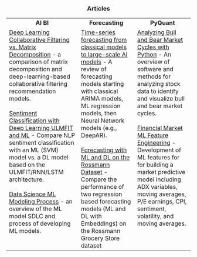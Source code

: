 
<span style="display:block; color:blue; margin-top:-90px;"> </span>
[about me](about.md)

<br/>


### <center>Articles</center>

<div align="center">
    <table border="0" width=100%>
     <tr>
        <td><b><center>AI BI</center></b></td>
        <td><b><center>Forecasting</center></b></td>
        <td><b><center>PyQuant</b></center></td>
     </tr>
     <tr>
       <td valign="top"> <!--** AI BI**  -->
      <a href="posts/AIBI Analytics/20191108-CollaborativeFiltering.md">Deep Learning Collaborative Filtering  vs. Matrix Decomposition</a>  - a comparison of matrix decomposition and deep-learning-based collaborative filtering recommendation models.<br><br>
       <a href="posts/AIBI Analytics/2019-5-3-NLPSentimentMLDL.md">Sentiment Classification with Deep Learning ULMFIT and ML</a>  - Compare NLP sentiment classification with an ML (SVM) model vs. a DL model based on the ULMFIT/RNN/LSTM architecture.<br><br>
       <a href="posts/AIBI Analytics/20201019DataScienceModelingProcess.md">Data Science ML Modeling Process</a>  - an overview of the ML model SDLC and process of developing ML models.<br>
       </td>
       <td valign="top"> <!--** Forecasting**  -->
       <a href="posts/AIBI Analytics/20210116forecastingPast_to_Present.md">Time-series forecasting from classical models to large-scale AI models</a>  - A review of forecasting models starting with classical ARIMA models, ML regression models, then Neural Network models (e.g., DeepAR). <br><br>
       <a href="posts/AIBI Analytics/2019-5-20-TimeSeriesForecasting_DL_Embeddings.md">Forecasting with ML and DL on the Rossmann Dataset</a>  - Compare the performance of two regression based forecasting models (ML and DL with Embeddings) on the Rossmann Grocery Store dataset <br>
       </td >
       <td valign="top"> <!--** PyQuant**  -->
       <a href="posts/Pyquant Financial Market Model/20200930-MarketCycle.md">Analyzing Bull and Bear Market Cycles with Python</a>  - An overview of software and methods for analyzing stock data to identify and visualize bull and bear market cycles.<br><br>
       <a href="posts/Pyquant Financial Market Model/20201031-MarketCycleDataAnalysis.md">Financial Market ML Feature Engineering</a>  - Development of ML features for for building a market predictive model including ADX variables, moving averages, P/E earnings, CPI, sentiment, volatility, and moving averages.<br><br>
        </td>
     </tr>
    </table>
  </div>
